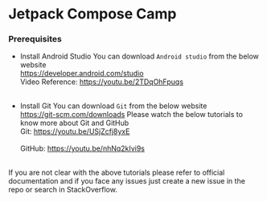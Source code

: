 
# Jetpack Compose Camp
### Prerequisites

+ Install Android Studio
	You can download `Android studio` from the below website<br/>
	https://developer.android.com/studio<br/>
Video Reference: https://youtu.be/2TDqOhFpuqs<br/><br/>
	
+ Install Git
   You can download `Git` from the below website<br/>
	https://git-scm.com/downloads
Please watch the below tutorials to know more about Git and GitHub<br/>
Git: https://youtu.be/USjZcfj8yxE<br/>	
GitHub: https://youtu.be/nhNq2kIvi9s<br/><br/>

If you are not clear with the above tutorials please refer to official documentation and if you face any issues just create a new issue in the repo or search in StackOverflow.

